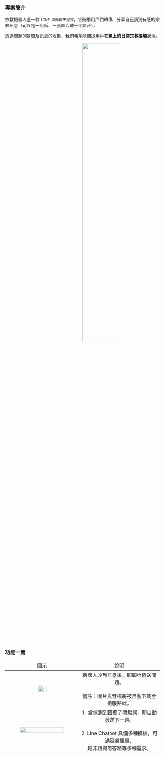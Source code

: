 ### 專案簡介

宗教機器人是一款 `LINE 自動聊天程式`，它鼓勵用戶們轉傳、分享自己讀到有感的宗教訊息（可以是一段話、一張圖片或一段語音）。

透過問題的提問及訊息的收集，我們希望能捕捉用戶**在線上的日常宗教接觸**狀況。

<p align="center">
    <img src="https://upload.cc/i1/2022/07/08/RBsMCj.png" style="padding-left: 25%; width: 50%">
</p>


### 功能一覽

<table style="table-layout: fixed">
    <thead>
        <td align="center" width="500vmax"> 圖示 </td>
        <td align="center" width="500vmax"> 說明 </td>
    </thead>
    <tr>
        <td align="center"> <img src="https://upload.cc/i1/2022/07/08/hTMI8V.png" width="35%"> </td>
        <td align="center"> 機器人收到訊息後，即開始發送問題。<br><br>備註：圖片與音檔將被自動下載至伺服器端。 </td>
    </tr>
    <tr>
        <td align="center"> <img src="https://upload.cc/i1/2022/07/08/ZaOJzl.png" width="80%"> </td>
        <td align="center"> 1. 當偵測到回覆了關鍵詞，即自動發送下一題。<br><br> 2. Line Chatbot 具備多種模板，可滿足選擇題、<br>是非題與簡答題等多種需求。 </td>
    </tr>
</table>
